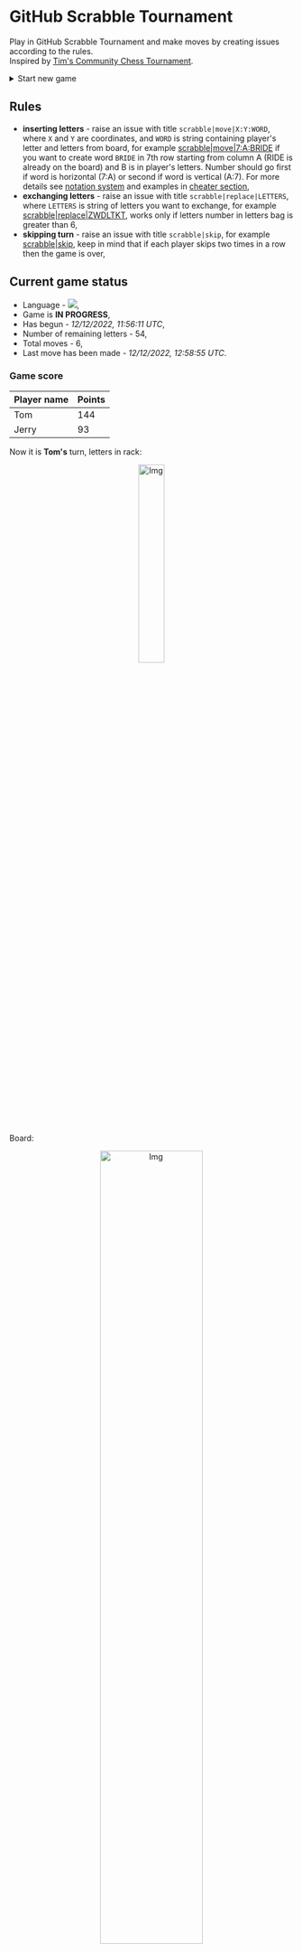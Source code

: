 
# GitHub Scrabble Tournament
Play in GitHub Scrabble Tournament and make moves by creating issues according to the rules.    
Inspired by [Tim's Community Chess Tournament](https://github.com/timburgan/).

<details>
  <summary>Start new game</summary>
  
 
 - [GB](https://github.com/radosz99/radosz99/issues/new?title=scrabble%7Cinit%7CGB&body=Just+push+%27Submit+new+issue%27+or+update+with+your+move)  ![](https://raw.githubusercontent.com/radosz99/radosz99/main/flags/GB.png)
 - [PL](https://github.com/radosz99/radosz99/issues/new?title=scrabble%7Cinit%7CPL&body=Just+push+%27Submit+new+issue%27+or+update+with+your+move)  ![](https://raw.githubusercontent.com/radosz99/radosz99/main/flags/PL.png)
 - [ES](https://github.com/radosz99/radosz99/issues/new?title=scrabble%7Cinit%7CES&body=Just+push+%27Submit+new+issue%27+or+update+with+your+move)  ![](https://raw.githubusercontent.com/radosz99/radosz99/main/flags/ES.png)
 - [DE](https://github.com/radosz99/radosz99/issues/new?title=scrabble%7Cinit%7CDE&body=Just+push+%27Submit+new+issue%27+or+update+with+your+move)  ![](https://raw.githubusercontent.com/radosz99/radosz99/main/flags/DE.png)
 - [FR](https://github.com/radosz99/radosz99/issues/new?title=scrabble%7Cinit%7CFR&body=Just+push+%27Submit+new+issue%27+or+update+with+your+move)  ![](https://raw.githubusercontent.com/radosz99/radosz99/main/flags/FR.png)
</details>
        

## Rules
 - **inserting letters** - raise an issue with title `scrabble|move|X:Y:WORD`, where `X` and `Y` are coordinates, and `WORD` is string containing player's letter and letters from board, for example [scrabble&#124;move&#124;7:A:BRIDE](https://github.com/radosz99/radosz99/issues/new?title=scrabble%7Cmove%7C7%3AA%3ABRIDE&body=Just+push+%27Submit+new+issue%27+or+update+with+your+move) if you want to create word `BRIDE` in 7th row starting from column A (RIDE is already on the board) and B is in player's letters. Number should go first if word is horizontal (7:A) or second if word is vertical (A:7). For more details see [notation system](https://en.wikipedia.org/wiki/Scrabble#Notation_system) and examples in [cheater section](#cheater),
 - **exchanging letters** - raise an issue with title `scrabble|replace|LETTERS`, where `LETTERS` is string of letters you want to exchange, for example [scrabble&#124;replace&#124;ZWDLTKT](https://github.com/radosz99/radosz99/issues/new?title=scrabble%7Creplace%7CZWDLTKT&body=Just+push+%27Submit+new+issue%27+or+update+with+your+move), works only if letters number in letters bag is greater than 6,
 - **skipping turn** - raise an issue with title `scrabble|skip`, for example [scrabble&#124;skip](https://github.com/radosz99/radosz99/issues/new?title=scrabble%7Cskip&body=Just+push+%27Submit+new+issue%27+or+update+with+your+move), keep in mind that if each player skips two times in a row then the game is over,

## Current game status
 - Language - ![](https://raw.githubusercontent.com/radosz99/radosz99/main/flags/DE.png),
 - Game is **IN PROGRESS**,
 - Has begun - *12/12/2022, 11:56:11 UTC*,
 - Number of remaining letters - 54,
 - Total moves - 6,
 - Last move has been made - *12/12/2022, 12:58:55 UTC*.
    
### Game score
| Player name | Points |
 | - | - |  
| Tom | 144
| Jerry | 93

Now it is **Tom's** turn, letters in rack:
<p align="center">
    <img src="https://raw.githubusercontent.com/radosz99/radosz99/main/rack.png" width=30% alt="Img"/>
</p>

Board:
<p align="center">
<img src="https://raw.githubusercontent.com/radosz99/radosz99/main/board.png" width=60% alt="Img"/>
</p>
    
## User leaderboard
| Moves | Who | Points |
| - | - | - |
| 6 | [@radosz99](github.com/radosz99)| 237

<a name="cheater"></a>
## Cheater section  
Try out my algorithm and check the moves that were found based on the state of the board and rack. :cowboy_hat_face:
<details>
  <summary>Reveal some fancy moves :)</summary>
  
  | Id | Move | Points |
  | - | - | - |  
|1 | [K:2:welk](https://github.com/radosz99/radosz99/issues/new?title=scrabble%7Cmove%7CK%3A2%3Awelk&body=Just+push+%27Submit+new+issue%27+or+update+with+your+move) | 20 
|2 | [F:12:pkw](https://github.com/radosz99/radosz99/issues/new?title=scrabble%7Cmove%7CF%3A12%3Apkw&body=Just+push+%27Submit+new+issue%27+or+update+with+your+move) | 19 
|3 | [K:2:kelt](https://github.com/radosz99/radosz99/issues/new?title=scrabble%7Cmove%7CK%3A2%3Akelt&body=Just+push+%27Submit+new+issue%27+or+update+with+your+move) | 16 
|4 | [K:2:lekt](https://github.com/radosz99/radosz99/issues/new?title=scrabble%7Cmove%7CK%3A2%3Alekt&body=Just+push+%27Submit+new+issue%27+or+update+with+your+move) | 16 
|5 | [K:2:wetz](https://github.com/radosz99/radosz99/issues/new?title=scrabble%7Cmove%7CK%3A2%3Awetz&body=Just+push+%27Submit+new+issue%27+or+update+with+your+move) | 16 
|6 | [J:12:akt](https://github.com/radosz99/radosz99/issues/new?title=scrabble%7Cmove%7CJ%3A12%3Aakt&body=Just+push+%27Submit+new+issue%27+or+update+with+your+move) | 14 
|7 | [K:2:kett](https://github.com/radosz99/radosz99/issues/new?title=scrabble%7Cmove%7CK%3A2%3Akett&body=Just+push+%27Submit+new+issue%27+or+update+with+your+move) | 14 
|8 | [K:2:lek](https://github.com/radosz99/radosz99/issues/new?title=scrabble%7Cmove%7CK%3A2%3Alek&body=Just+push+%27Submit+new+issue%27+or+update+with+your+move) | 14 
|9 | [K:2:letz](https://github.com/radosz99/radosz99/issues/new?title=scrabble%7Cmove%7CK%3A2%3Aletz&body=Just+push+%27Submit+new+issue%27+or+update+with+your+move) | 14 
|10 | [K:2:welt](https://github.com/radosz99/radosz99/issues/new?title=scrabble%7Cmove%7CK%3A2%3Awelt&body=Just+push+%27Submit+new+issue%27+or+update+with+your+move) | 14 
</details>
    
## Latest moves
<details>
<summary>Show 10 latest moves</summary>
  
  
  | Id | Type | Move / Letters to replace | Created words / New letters | Date | Points | Player | Who |
  | - | - | - | - | - | - | - | - |
|5| INSERT | H:11:mich | ['MICH'] | 12/12/2022, 12:58:55 UTC | 39 | Jerry | [@radosz99](github.com/radosz99) |
|4| INSERT | 12:F:privaten | ['PRIVATEN'] | 12/12/2022, 12:53:33 UTC | 96 | Tom | [@radosz99](github.com/radosz99) |
|3| INSERT | 3:J:genäht | ['GENÄHT'] | 12/12/2022, 12:31:18 UTC | 28 | Jerry | [@radosz99](github.com/radosz99) |
|2| INSERT | M:2:fäusten | ['FÄUSTEN'] | 12/12/2022, 12:30:36 UTC | 34 | Tom | [@radosz99](github.com/radosz99) |
|1| INSERT | K:7:abkamt | ['ABKAMT'] | 12/12/2022, 12:00:45 UTC | 26 | Jerry | [@radosz99](github.com/radosz99) |
|0| INSERT | 7:H:entase | ['ENTASE'] | 12/12/2022, 11:59:14 UTC | 14 | Tom | [@radosz99](github.com/radosz99) |
</details>
    